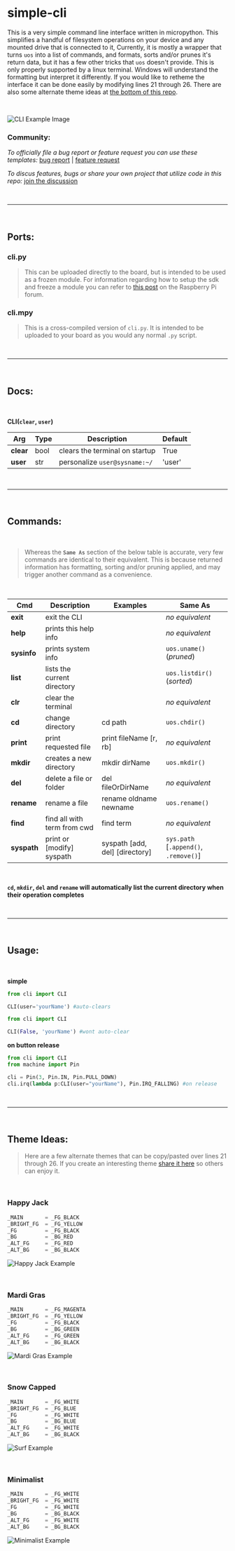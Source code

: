 # simple-cli

This is a very simple command line interface written in micropython. This simplifies a handful of filesystem operations on your device and any mounted drive that is connected to it, Currently, it is mostly a wrapper that turns `uos` into a list of commands, and formats, sorts and/or prunes it's return data, but it has a few other tricks that `uos` doesn't provide. This is only properly supported by a linux terminal. Windows will understand the formatting but interpret it differently. If you would like to retheme the interface it can be done easily by modifying lines 21 through 26. There are also some alternate theme ideas at [the bottom of this repo](https://github.com/OneMadGypsy/simple-cli/blob/main/README.md#theme-ideas).

<br />

![CLI Example Image](https://i.imgur.com/IbYYUAM.png "CLI Example")


### Community:

_To officially file a bug report or feature request you can use these templates:_   [bug report](https://github.com/OneMadGypsy/simple-cli/blob/main/.github/ISSUE_TEMPLATE/bug_report.md) | [feature request](https://github.com/OneMadGypsy/simple-cli/blob/main/.github/ISSUE_TEMPLATE/feature_request.md)

_To discus features, bugs or share your own project that utilize code in this repo:_   [join the discussion](https://github.com/OneMadGypsy/simple-cli/discussions/1)

<br />

------

<br />

## Ports:

### cli.py
>This can be uploaded directly to the board, but is intended to be used as a frozen module. For information regarding how to setup the sdk and freeze a module you can refer to [this post](https://www.raspberrypi.org/forums/viewtopic.php?f=146&t=306449#p1862108) on the Raspberry Pi forum.


### cli.mpy
>This is a cross-compiled version of `cli.py`. It is intended to be uploaded to your board as you would any normal `.py` script.

<br />

-------

<br />

## Docs:

<br />

**CLI(`clear`, `user`)**

 Arg       | Type   | Description                    | Default
 ----------|--------|--------------------------------|--------
 **clear** | bool   | clears the terminal on startup | True
 **user**  | str    | personalize `user@sysname:~/`  | 'user'
 
 <br />
 
 ------
 
 <br />
 
 ## Commands:
 
 <br />
 
>Whereas the **`Same As`** section of the below table is accurate, very few commands are identical to their equivalent. This is because returned information has formatting, sorting and/or pruning applied, and may trigger another command as a convenience.
 
 <br />

 Cmd        | Description                  | Examples                              | Same As
------------|------------------------------|---------------------------------------|---------------------------------------
**exit**    | exit the CLI                 |                                       | *no equivalent*
**help**    | prints this help info        |                                       | *no equivalent*
**sysinfo** | prints system info           |                                       | `uos.uname()`   (*pruned*)
**list**    | lists the current directory  |                                       | `uos.listdir()` (*sorted*)
**clr**     | clear the terminal           |                                       | *no equivalent*
**cd**      | change directory             | cd path                               | `uos.chdir()`
**print**   | print requested file         | print fileName [r, rb]                | *no equivalent*
**mkdir**   | creates a new directory      | mkdir dirName                         | `uos.mkdir()`
**del**     | delete a file or folder      | del fileOrDirName                     | *no equivalent*
**rename**  | rename a file                | rename oldname newname                | `uos.rename()`
**find**    | find all with term from cwd  | find term                             | *no equivalent*
**syspath** | print or [modify] syspath    | syspath [add, del] [directory]        | `sys.path` [`.append()`, `.remove()`]

<br />

**`cd`, `mkdir`, `del` and `rename` will automatically list the current directory when their operation completes** 

<br />
 
------
 
<br />
 
  
## Usage:

 <br />
 
**simple**


```python
from cli import CLI

CLI(user='yourName') #auto-clears
```


```python
from cli import CLI

CLI(False, 'yourName') #wont auto-clear
```



**on button release**


```python
from cli import CLI
from machine import Pin

cli = Pin(3, Pin.IN, Pin.PULL_DOWN)
cli.irq(lambda p:CLI(user="yourName"), Pin.IRQ_FALLING) #on release

```

<br />
 
------
 
<br />
 
## Theme Ideas:

>Here are a few alternate themes that can be copy/pasted over lines 21 through 26. If you create an interesting theme [share it here](https://github.com/OneMadGypsy/simple-cli/discussions/1) so others can enjoy it.

<br />

### Happy Jack

```python
_MAIN       = _FG_BLACK 
_BRIGHT_FG  = _FG_YELLOW
_FG         = _FG_BLACK 
_BG         = _BG_RED
_ALT_FG     = _FG_RED   
_ALT_BG     = _BG_BLACK
```

![Happy Jack Example](https://i.imgur.com/UVmYvEX.png "Happy Jack Theme")

<br />

### Mardi Gras

```python
_MAIN       = _FG_MAGENTA
_BRIGHT_FG  = _FG_YELLOW 
_FG         = _FG_BLACK  
_BG         = _BG_GREEN
_ALT_FG     = _FG_GREEN  
_ALT_BG     = _BG_BLACK
```

![Mardi Gras Example](https://i.imgur.com/rzKK3se.png "Mardi Gras Theme")

<br />

### Snow Capped

```python
_MAIN       = _FG_WHITE
_BRIGHT_FG  = _FG_BLUE 
_FG         = _FG_WHITE
_BG         = _BG_BLUE
_ALT_FG     = _FG_WHITE
_ALT_BG     = _BG_BLACK
```

![Surf Example](https://i.imgur.com/N7EpGFq.png "Surf Theme")

<br />

### Minimalist

```python
_MAIN       = _FG_WHITE
_BRIGHT_FG  = _FG_WHITE
_FG         = _FG_WHITE
_BG         = _BG_BLACK
_ALT_FG     = _FG_WHITE
_ALT_BG     = _BG_BLACK
```

![Minimalist Example](https://i.imgur.com/Vt5d84L.png "Minimalist Theme")
